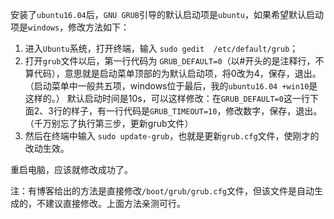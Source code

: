 安装了`ubuntu16.04`后，`GNU GRUB`引导的默认启动项是`ubuntu`，如果希望默认启动项是`windows`，修改方法如下：

1. 进入`Ubuntu`系统，打开终端，输入  `sudo gedit  /etc/default/grub`；
2. 打开`grub`文件以后，第一行代码为 `GRUB_DEFAULT=0`（以#开头的是注释行，不算代码），意思就是启动菜单顶部的为默认启动项，将0改为4，保存，退出。（启动菜单中一般共五项，windows位于最后，我的`ubuntu16.04 +win10`是这样的。）      默认启动时间是10s，可以这样修改：在`GRUB_DEFAULT=0`这一行下面2、3行的样子，有一行代码是`GRUB_TIMEOUT=10`，修改数字，保存，退出。（千万别忘了执行第三步，更新grub文件）
3.  然后在终端中输入 `sudo update-grub`，也就是更新`grub.cfg`文件，使刚才的改动生效。

重启电脑，应该就修改成功了。

注：有博客给出的方法是直接修改`/boot/grub/grub.cfg`文件，但该文件是自动生成的，不建议直接修改。上面方法亲测可行。